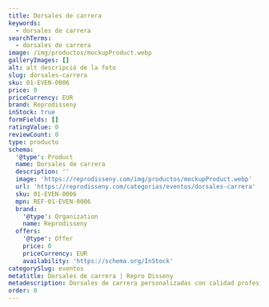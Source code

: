 ```yaml
---
title: Dorsales de carrera
keywords:
  - dorsales de carrera
searchTerms:
  - dorsales de carrera
image: /img/productos/mockupProduct.webp
galleryImages: []
alt: alt descripció de la foto
slug: dorsales-carrera
sku: 01-EVEN-0006
price: 0
priceCurrency: EUR
brand: Reprodisseny
inStock: true
formFields: []
ratingValue: 0
reviewCount: 0
type: producto
schema:
  '@type': Product
  name: Dorsales de carrera
  description: ''
  image: 'https://reprodisseny.com/img/productos/mockupProduct.webp'
  url: 'https://reprodisseny.com/categorias/eventos/dorsales-carrera'
  sku: 01-EVEN-0006
  mpn: REF-01-EVEN-0006
  brand:
    '@type': Organization
    name: Reprodisseny
  offers:
    '@type': Offer
    price: 0
    priceCurrency: EUR
    availability: 'https://schema.org/InStock'
categorySlug: eventos
metatitle: Dorsales de carrera | Repro Disseny
metadescription: Dorsales de carrera personalizadas con calidad profesional en Cataluña.
order: 0
---
```


